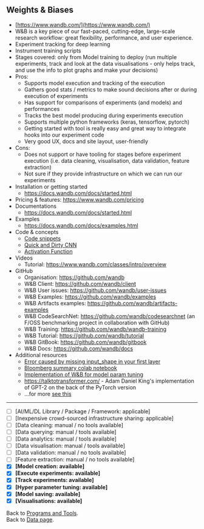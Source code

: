 ## Weights & Biases

- [https://www.wandb.com/](https://www.wandb.com/)
- W&B is a key piece of our fast-paced, cutting-edge, large-scale research workflow: great flexibility, performance, and user experience.
- Experiment tracking for deep learning
- Instrument training scripts
- Stages covered: only from Model training to deploy (run multiple experiments, track and look at the data visualisations - only helps track, and use the info to plot graphs and make your decisions)
- Pros:
  - Supports model execution and tracking of the execution
  - Gathers good stats / metrics to make sound decisions after or during execution of experiments
  - Has support for comparisons of experiments (and models) and performances
  - Tracks the best model producing during experiments execution
  - Supports multiple python frameworks (keras, tensorflow, pytorch)
  - Getting started with tool is really easy and great way to integrate hooks into our experiment code
  - Very good UX, docs and site layout, user-friendly
- Cons:
  - Does not support or have tooling for stages before experiment execution (i.e. data cleaning, visualisation, data validation, feature extraction)
  - Not sure if they provide infrastructure on which we can run our experiments
- Installation or getting started
  - https://docs.wandb.com/docs/started.html
- Pricing & features: https://www.wandb.com/pricing
- Documentations
  - https://docs.wandb.com/docs/started.html
- Examples
  - https://docs.wandb.com/docs/examples.html
- Code & concepts
  - [Code snippets](./wandb/code-snippets.py)
  - [Quick and Dirty CNN](./wandb/Quick-and-Dirty-CNN.py)
  - [Activation Function](./wandb/Activation-Function.png)
- Videos
  - Tutorial: https://www.wandb.com/classes/intro/overview
- GitHub
   - Organisation: https://github.com/wandb
   - W&B Client: https://github.com/wandb/client
   - W&B User issues: https://github.com/wandb/user-issues 
   - W&B Examples: https://github.com/wandb/examples
   - W&B Artifacts examples: https://github.com/wandb/artifacts-examples
   - W&B CodeSearchNet: https://github.com/wandb/codesearchnet (an F/OSS benchmarking project in collaboration with GitHub)
   - W&B Training: https://github.com/wandb/wandb-training
   - W&B Tutorial: https://github.com/wandb/tutorial
   - W&B GitBook: https://github.com/wandb/gitbook
   - W&B Docs: https://github.com/wandb/docs
- Additional resources
  - [Error caused by missing input_shape in your first layer](https://stackoverflow.com/questions/52690293/tensorflow-attributeerror-nonetype-object-has-no-attribute-original-name-sc)
  - [Bloomberg summary colab notebook](https://colab.research.google.com/drive/1lfLR9WRzmjOMmnNmePys4-8WNfZ5xC90#scrollTo=wbjXyjFRaT1d)
  - [Implementation of W&B for model param tuning](https://www.kaggle.com/robertehshi/basics-of-nfl-expost)
  - https://talktotransformer.com/ - Adam Daniel King's implementation of GPT-2 on the back of the PyTorch version
  - ...for more [see this](./wandb/More-resources.md)

---

- [ ] [AI/ML/DL Library / Package / Framework: applicable]
- [ ] [Inexpensive crowd-sourced infrastructure sharing: applicable]
- [ ] [Data cleaning: manual / no tools available] 
- [ ] [Data querying: manual / tools available] 
- [ ] [Data analytics: manual / tools available]
- [ ] [Data visualisation: manual / tools available] 
- [ ] [Data validation: manual / no tools available] 
- [ ] [Feature extraction: manual / no tools available] 
- [x] **[Model creation: available]**
- [x] **[Execute experiments: available]**
- [x] **[Track experiments: available]**
- [x] **[Hyper parameter tuning: available]**
- [x] **[Model saving: available]**
- [x] **[Visualisations: available]**

Back to [Programs and Tools](./programs-and-tools.md#programs-and-tools). <br/>
Back to [Data page](./README.md#data).
